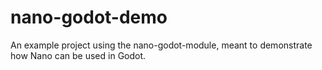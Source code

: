 # nano-godot-demo
An example project using the nano-godot-module, meant to demonstrate how Nano can be used in Godot.
